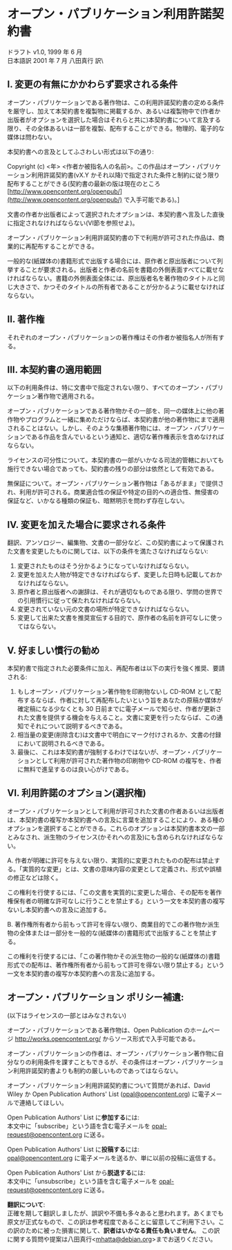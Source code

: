 オープン・パブリケーション利用許諾契約書 
========================================

ドラフト v1.0, 1999 年 6 月\
日本語訳 2001 年 7 月 八田真行 訳\

I. 変更の有無にかかわらず要求される条件
---------------------------------------

オープン・パブリケーションである著作物は、この利用許諾契約書の定める条件を厳守し、加えて本契約書を複製物に掲載するか、あるいは複製物中で(作者か出版者がオプションを選択した場合はそれらと共に)本契約書について言及する限り、その全体あるいは一部を複製、配布することができる。物理的、電子的な媒体は問わない。

本契約書への言及としてふさわしい形式は以下の通り:

<div class="indent">

Copyright (c) &lt;年&gt;
&lt;作者か被指名人の名前&gt;。この作品はオープン・パブリケーション利用許諾契約書(vX.Y
かそれ以降)で指定された条件と制約に従う限り配布することができる(契約書の最新の版は現在のところ
[http://www.opencontent.org/openpub/](http://www.opencontent.org/openpub/) で入手可能である)。]

</div>

文書の作者か出版者によって選択されたオプションは、本契約書へ言及した直後に指定されなければならない(VI節を参照せよ)。

オープン・パブリケーション利用許諾契約書の下で利用が許可された作品は、商業的に再配布することができる。

一般的な(紙媒体の)書籍形式で出版する場合には、原作者と原出版者について列挙することが要求される。出版者と作者の名前を書籍の外側表面すべてに載せなければならない。書籍の外側表面全体には、原出版者名を著作物のタイトルと同じ大きさで、かつそのタイトルの所有者であることが分かるように載せなければならない。

II. 著作権
----------

それぞれのオープン・パブリケーションの著作権はその作者か被指名人が所有する。

III. 本契約書の適用範囲
-----------------------

以下の利用条件は、特に文書中で指定されない限り、すべてのオープン・パブリケーション著作物で適用される。

オープン・パブリケーションである著作物かその一部を、同一の媒体上に他の著作物やプログラムと一緒に集めただけならば、本契約書が他の著作物にまで適用されることはない。しかし、そのような集積著作物には、オープン・パブリケーションである作品を含んでいるという通知と、適切な著作権表示を含めなければならない。

ライセンスの可分性について。本契約書の一部がいかなる司法的管轄においても施行できない場合であっても、契約書の残りの部分は依然として有効である。

無保証について。オープン・パブリケーション著作物は「あるがまま」で提供され、利用が許可される。商業適合性の保証や特定の目的への適合性、無侵害の保証など、いかなる種類の保証も、暗黙明示を問わず存在しない。

IV. 変更を加えた場合に要求される条件
------------------------------------

翻訳、アンソロジー、編集物、文書の一部分など、この契約書によって保護された文書を変更したものに関しては、以下の条件を満たさなければならない:

1.  変更されたものはそう分かるようになっていなければならない。
2.  変更を加えた人物が特定できなければならず、変更した日時も記載しておかなければならない。
3.  原作者と原出版者への謝辞は、それが適切なものである限り、学問の世界での引用慣行に従って保たれなければならない。
4.  変更されていない元の文書の場所が特定できなければならない。
5.  変更して出来た文書を推奨宣伝する目的で、原作者の名前を許可なしに使ってはならない。

V. 好ましい慣行の勧め
---------------------

本契約書で指定された必要条件に加え、再配布者は以下の実行を強く推奨、要請される:

1.  もしオープン・パブリケーション著作物を印刷物ないし CD-ROM
    として配布するならば、作者に対して再配布したいという旨をあなたの原稿か媒体が確定稿になる少なくとも
    30
    日前までに電子メールで知らせ、作者が更新された文書を提供する機会を与えること。文書に変更を行ったならば、この通知でそれについて説明するべきである。
2.  相当量の変更(削除含む)は文書中で明白にマーク付けされるか、文書の付録において説明されるべきである。
3.  最後に、これは本契約書が強制するわけではないが、オープン・パブリケーションとして利用が許可された著作物の印刷物や
    CD-ROM の複写を、作者に無料で進呈するのは良い心がけである。

VI. 利用許諾のオプション(選択権)
--------------------------------

オープン・パブリケーションとして利用が許可された文書の作者あるいは出版者は、本契約書の複写か本契約書への言及に言葉を追加することにより、ある種のオプションを選択することができる。これらのオプションは本契約書本文の一部とみなされ、派生物のライセンス(かそれへの言及)にも含められなければならない。

A.
作者が明確に許可を与えない限り、実質的に変更されたものの配布は禁止する。「実質的な変更」とは、文書の意味内容の変更として定義され、形式や誤植の修正などは除く。

この権利を行使するには、「この文書を実質的に変更した場合、その配布を著作権保有者の明確な許可なしに行うことを禁止する」という一文を本契約書の複写ないし本契約書への言及に追加する。

B.
著作権所有者から前もって許可を得ない限り、商業目的でこの著作物か派生物の全体または一部分を一般的な(紙媒体の)書籍形式で出版することを禁止する。

この権利を行使するには、「この著作物かその派生物の一般的な(紙媒体の)書籍形式での配布は、著作権所有者から前もって許可を得ない限り禁止する」という一文を本契約書の複写か本契約書への言及に追加する。

オープン・パブリケーション ポリシー補遺: 
----------------------------------------

(以下はライセンスの一部とはみなされない)

オープン・パブリケーションである著作物は、Open Publication
のホームページ <http://works.opencontent.org/>
からソース形式で入手可能である。

オープン・パブリケーションの作者は、オープン・パブリケーション著作物に自分なりの利用条件を課すこともできるが、その条件はオープン・パブリケーション利用許諾契約書よりも制約の厳しいものであってはならない。

オープン・パブリケーション利用許諾契約書について質問があれば、David
Wiley か Open Publication Authors' List (opal@opencontent.org)
に電子メールで連絡してほしい。

Open Publication Authors' List に**参加する**には:\
本文中に「subscribe」という語を含む電子メールを
opal-request@opencontent.org に送る。

Open Publication Authors' List に**投稿する**には:\
opal@opencontent.org に電子メールを送るか、単に以前の投稿に返信する。

Open Publication Authors' List から**脱退する**には:\
本文中に「unsubscribe」という語を含む電子メールを
opal-request@opencontent.org に送る。

**翻訳について**:\
正確を期して翻訳しましたが、誤訳や不備も多々あると思われます。あくまでも原文が正式なもので、この訳は参考程度であることに留意してご利用下さい。この訳のために被った損害に関して、**訳者はいかなる責任も負いません**。
この訳に関する質問や提案は八田真行&lt;mhatta@debian.org&gt;までお送りください。

